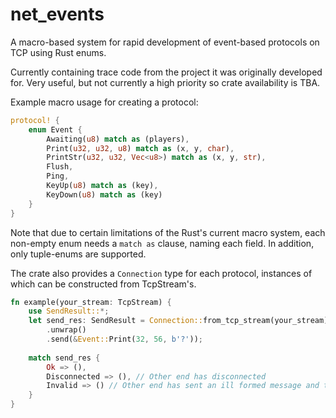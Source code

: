 # net_events
A macro-based system for rapid development of event-based protocols on TCP using Rust enums.

Currently containing trace code from the project it was originally developed for. Very useful, but not currently a high priority so crate availability is TBA.

Example macro usage for creating a protocol:
```rust
protocol! {
    enum Event {
        Awaiting(u8) match as (players),
        Print(u32, u32, u8) match as (x, y, char),
        PrintStr(u32, u32, Vec<u8>) match as (x, y, str),
        Flush,
        Ping,
        KeyUp(u8) match as (key),
        KeyDown(u8) match as (key)
    }
}
```
Note that due to certain limitations of the Rust's current macro system, each non-empty enum needs a `match as` clause, naming each field. In addition, only tuple-enums are supported.

The crate also provides a `Connection` type for each protocol, instances of which can be constructed from TcpStream's.

```rust
fn example(your_stream: TcpStream) {
    use SendResult::*;
    let send_res: SendResult = Connection::from_tcp_stream(your_stream)
        .unwrap()
        .send(&Event::Print(32, 56, b'?'));
    
    match send_res {
        Ok => (),
        Disconnected => (), // Other end has disconnected
        Invalid => () // Other end has sent an ill formed message and the connection should be terminated
    }
}
```
